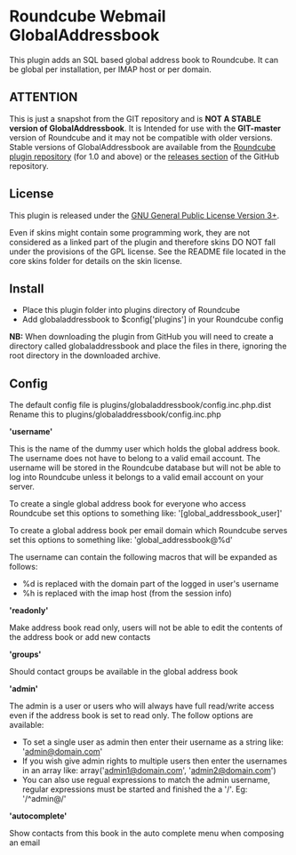 Roundcube Webmail GlobalAddressbook
===================================
This plugin adds an SQL based global address book to Roundcube. It can be
global per installation, per IMAP host or per domain.

ATTENTION
---------
This is just a snapshot from the GIT repository and is **NOT A STABLE version
of GlobalAddressbook**. It is Intended for use with the **GIT-master** version
of Roundcube and it may not be compatible with older versions. Stable versions
of GlobalAddressbook are available from the
[Roundcube plugin repository][rcplugrepo] (for 1.0 and above) or the
[releases section][releases] of the GitHub repository.

License
-------
This plugin is released under the [GNU General Public License Version 3+][gpl].

Even if skins might contain some programming work, they are not considered
as a linked part of the plugin and therefore skins DO NOT fall under the
provisions of the GPL license. See the README file located in the core skins
folder for details on the skin license.

Install
-------
* Place this plugin folder into plugins directory of Roundcube
* Add globaladdressbook to $config['plugins'] in your Roundcube config

**NB:** When downloading the plugin from GitHub you will need to create a
directory called globaladdressbook and place the files in there, ignoring the
root directory in the downloaded archive.

Config
------
The default config file is plugins/globaladdressbook/config.inc.php.dist
Rename this to plugins/globaladdressbook/config.inc.php

**'username'**

This is the name of the dummy user which holds the global address book.
The username does not have to belong to a valid email account. The username
will be stored in the Roundcube database but will not be able to log into
Roundcube unless it belongs to a valid email account on your server.

To create a single global address book for everyone who access Roundcube set
this options to something like: '[global_addressbook_user]'

To create a global address book per email domain which Roundcube serves set
this options to something like: 'global_addressbook@%d'

The username can contain the following macros that will be expanded as
follows:
* %d is replaced with the domain part of the logged in user's username
* %h is replaced with the imap host (from the session info)

**'readonly'**

Make address book read only, users will not be able to edit the contents of the
address book or add new contacts

**'groups'**

Should contact groups be available in the global address book

**'admin'**

The admin is a user or users who will always have full read/write access even
if the address book is set to read only. The follow options are available:
* To set a single user as admin then enter their username as a string like:
  'admin@domain.com'
* If you wish give admin rights to multiple users then enter the usernames in
  an array like: array('admin1@domain.com', 'admin2@domain.com')
* You can also use regual expressions to match the admin username, regular
  expressions must be started and finished the a '/'. Eg: '/^admin@/'

**'autocomplete'**

Show contacts from this book in the auto complete menu when composing an email

[rcplugrepo]: http://plugins.roundcube.net/packages/johndoh/globaladdressbook
[releases]: http://github.com/JohnDoh/Roundcube-Plugin-Global-Address-Book/releases
[gpl]: http://www.gnu.org/licenses/gpl.html